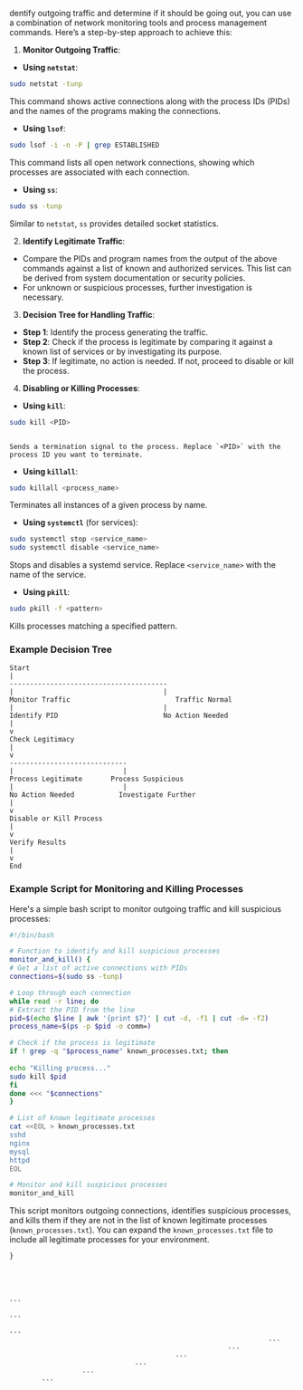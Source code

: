 dentify outgoing traffic and determine if it should be going out, you can use a combination of network monitoring tools and process management commands. Here’s a step-by-step approach to achieve this:

1. **Monitor Outgoing Traffic**:
- **Using `netstat`**:
```bash
sudo netstat -tunp
```
This command shows active connections along with the process IDs (PIDs) and the names of the programs making the connections.

- **Using `lsof`**:
```bash
sudo lsof -i -n -P | grep ESTABLISHED
```
This command lists all open network connections, showing which processes are associated with each connection.

- **Using `ss`**:
```bash
sudo ss -tunp
```
Similar to `netstat`, `ss` provides detailed socket statistics.

2. **Identify Legitimate Traffic**:
- Compare the PIDs and program names from the output of the above commands against a list of known and authorized services. This list can be derived from system documentation or security policies.
- For unknown or suspicious processes, further investigation is necessary.

3. **Decision Tree for Handling Traffic**:
- **Step 1**: Identify the process generating the traffic.
- **Step 2**: Check if the process is legitimate by comparing it against a known list of services or by investigating its purpose.
- **Step 3**: If legitimate, no action is needed. If not, proceed to disable or kill the process.

4. **Disabling or Killing Processes**:
- **Using `kill`**:
```bash
sudo kill <PID>
```
                                                                                                           Sends a termination signal to the process. Replace `<PID>` with the process ID you want to terminate.

- **Using `killall`**:
```bash
sudo killall <process_name>
```
Terminates all instances of a given process by name.

- **Using `systemctl`** (for services):
```bash
sudo systemctl stop <service_name>
sudo systemctl disable <service_name>
```
Stops and disables a systemd service. Replace `<service_name>` with the name of the service.

- **Using `pkill`**:
```bash
sudo pkill -f <pattern>
```
Kills processes matching a specified pattern.

### Example Decision Tree

```plaintext
Start
|
---------------------------------------
|                                     |
Monitor Traffic                          Traffic Normal
|                                     |
Identify PID                          No Action Needed
|
v
Check Legitimacy
|
v
-----------------------------
|                           |
Process Legitimate       Process Suspicious
|                           |
No Action Needed           Investigate Further
|
v
Disable or Kill Process
|
v
Verify Results
|
v
End
```

### Example Script for Monitoring and Killing Processes

Here's a simple bash script to monitor outgoing traffic and kill suspicious processes:

```bash
#!/bin/bash

# Function to identify and kill suspicious processes
monitor_and_kill() {
# Get a list of active connections with PIDs
connections=$(sudo ss -tunp)

# Loop through each connection
while read -r line; do
# Extract the PID from the line
pid=$(echo $line | awk '{print $7}' | cut -d, -f1 | cut -d= -f2)
process_name=$(ps -p $pid -o comm=)

# Check if the process is legitimate
if ! grep -q "$process_name" known_processes.txt; then
                                                                                                                                                                                                                                                                                                                                                                                                                                                                                                                                                                                                                                                                                                                        echo "Suspicious process found: $process_name (PID: $pid)"
echo "Killing process..."
sudo kill $pid
fi
done <<< "$connections"
}

# List of known legitimate processes
cat <<EOL > known_processes.txt
sshd
nginx
mysql
httpd
EOL

# Monitor and kill suspicious processes
monitor_and_kill
```

This script monitors outgoing connections, identifies suspicious processes, and kills them if they are not in the list of known legitimate processes (`known_processes.txt`). You can expand the `known_processes.txt` file to include all legitimate processes for your environment.
```
}
```
```
```
```
```
```
```
```
                                                                                                                   ```
                                                                                                      ```
                                                                                            ```
                                                                ```
                                                      ```
                                         ```
                               ```
                  ```
        ```
